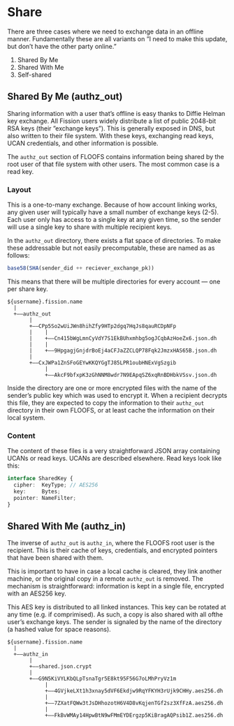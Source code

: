 # Share

There are three cases where we need to exchange data in an offline manner. Fundamentally these are all variants on ”I need to make this update, but don’t have the other party online.”

1. Shared By Me
2. Shared With Me
3. Self-shared

## Shared By Me \(authz\_out\)

Sharing information with a user that’s offline is easy thanks to Diffie Helman key exchange. All Fission users widely distribute a list of public 2048-bit RSA keys \(their ”exchange keys”\). This is generally exposed in DNS, but also written to their file system. With these keys, exchanging read keys, UCAN credentials, and other information is possible.

The `authz_out` section of FLOOFS contains information being shared by the root user of that file system with other users. The most common case is a read key.

### Layout

This is a one-to-many exchange. Because of how account linking works, any given user will typically have a small number of exchange keys \(2-5\). Each user only has access to a single key at any given time, so the sender will use a single key to share with multiple recipient keys.

In the `authz_out` directory, there exists a flat space of directories. To make these addressable but not easily precomputable, these are named as as follows: 

```javascript
base58(SHA(sender_did ++ reciever_exchange_pk))
```

This means that there will be multiple directories for every account — one per share key.

```text
${username}.fission.name
  |
  +——authz_out
       |
       +——CPp5So2wUiJWn8hihZfy9HTp2dgq7HqJs8qauRCDpNFp
       |    |
       |    +——Cn415bWgLmnCyVdY7S1EkBUhxmhbg5ogJCqbAzHoeZx6.json.dh
       |    |
       |    +——9HpgagjGnjdrBoEj4aCFJaZZCLQP78Fqk2JmzxHAS65B.json.dh
       |
       +——CxJWPa1ZnSFoGEYwKKQYGgTJ85LPR1oubHNExVgSzgib
            |
            +——AkcF9bfxpK3zGhNNM8wdr7N9EApqSZ6xqRnBDHbkVSsv.json.dh          
```

Inside the directory are one or more encrypted files with the name of the sender’s public key which was used to encrypt it. When a recipient decrypts this file, they are expected to copy the information to their `authz_out` directory in their own FLOOFS, or at least cache the  information on their local system.

### Content

The content of these files is a very straightforward JSON array containing UCANs or read keys. UCANs are described elsewhere. Read keys look like this:

```typescript
interface SharedKey {
  cipher:  KeyType; // AES256
  key:     Bytes;
  pointer: NameFilter;
}
```

## Shared With Me \(authz\_in\)

The inverse of `authz_out` is `authz_in`, where the FLOOFS root user is the recipient. This is their cache of keys, credentials, and encrypted pointers that have been shared with them.

This is important to have in case a local cache is cleared, they link another machine, or the original copy in a remote `authz_out` is removed. The mechanism is straightforward: information is kept in a single file, encrypted with an AES256 key.

This AES key is distributed to all linked instances. This key can be rotated at any time \(e.g. if comprimised\). As such, a copy is also shared with all ofthe user’s exchange keys. The sender is signaled by the name of the directory \(a hashed value for space reasons\).

```text
${username}.fission.name
  |
  +——authz_in
       |
       +——shared.json.crypt
       |
       +——G9N5KiVYLKbQLpTsnaTgr5E8kt95F56G7oLMhPryVz1m
            |
            +——4GVjkeLXt1h3xnay5dVF6Ekdjw9RqYFKYH3rUjk9CHHy.aes256.dh
            |
            +——7ZXatFQWw3tJsDHhozotH6V4D8vKqjenTGf2sz3XfFzA.aes256.dh
            |
            +——FkBvWMAy14HpwBtN9wFMmEYDErgzp5KiBragAQPsib1Z.aes256.dh
```

